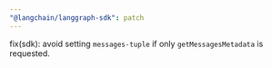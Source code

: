 ```yaml
---
"@langchain/langgraph-sdk": patch
---
```


fix(sdk): avoid setting `messages-tuple` if only `getMessagesMetadata` is requested.

